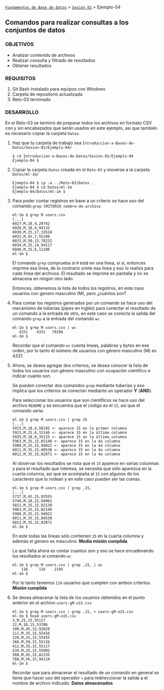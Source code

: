 [`Fundamentos de Base de Datos`](../../Readme.md) > [`Sesión 01`](../Readme.md) > Ejemplo-04
## Comandos para realizar consultas a los conjuntos de datos

### OBJETIVOS
- Analizar contenido de archivos
- Realizar consulta y filtrado de resultados
- Obtener resultados

### REQUISITOS
1. Git Bash instalado para equipos con Windows
1. Carpeta de repositorio actualizada
1. Reto-03 terminado

### DESARROLLO
En el Reto-03 se terminó de preparar todos los archivos en formato CSV con y sin encabezados que serán usados en este ejemplo, así que también es necesario copiar la carpeta `Datos`.

1. Haz que tu carpeta de trabajo sea `Introduccion-a-Bases-de-Datos/Sesion-01/Ejemplo-04/`
   ```console
   $ cd Introduccion-a-Bases-de-Datos/Sesion-01/Ejemplo-04
   Ejemplo-04 $
   ```

1. Copiar la carpeta `Datos` creada en el `Reto-03` y moverse a la carpeta `Datos/ml-1m/`
   ```console
   Ejemplo-04 $ cp -a ../Reto-03/Datos .
   Ejemplo-04 $ cd Datos/ml-1m
   Ejemplo-04/Datos/ml-1m $
   ```

1. Para poder contar registros en base a un criterio se hace uso del comando `grep CRITERIO nombre-de-archivo`
   ```console
   ml-1m $ grep M users.csv
   [...]
   6027,M,18,4,20742
   6028,M,18,4,94133
   6030,M,25,17,32618
   6032,M,45,7,55108
   6033,M,50,13,78232
   6034,M,25,14,94117
   6040,M,25,6,11106
   ml-1m $
   ```
   El comando `grep` comprueba si `M` está en una línea, si sí, entonces imprime esa línea, de lo contrario omite esa línea y eso lo realiza para cada línea del archivos. El resultado se imprime en pantalla y no se almacena en ningún otro lado.

   Entonces, obtenemos la lista de todos los registros, en este caso usuarios con genero masculino (M), pero ¿cuántos son?

1. Para contar los registros generados por un comando se hace uso del mecanismo de tuberías (_pipes_ en inglés) para conectar el resultado de un comando a la entrada de otro, en este caso se conecta la salida del comando `grep` a la entrada del comando `wc`
   ```console
   ml-1m $ grep M users.csv | wc
      4331    4331   79294
   ml-1m $
   ```
   Recordar que el comando `wc` cuenta líneas, palabras y bytes en ese orden, por lo tanto el número de usuarios con género masculino (M) es 4331.

1. Ahora, se desea agregar dos criterios, se desea conocer la lista de todos los usuarios con género masculino con ocupación científico e indicar cuanto son.

   Se pueden conectar dos comandos `grep` mediante tuberías y eso implica que los criterios se conectan mediante un operador __Y__ (__AND__).

   Para seleccionar los usuarios que son científicos se hace uso del archivo `README` y se encuentra que el código es el `15`, así que el comando sería:
   ```console
   ml-1m $ grep M users.csv | grep 15
   [...]
   5915,M,18,4,58102 <- aparece 15 en la primer columna
   5921,M,25,6,15146 <- aparece 15 en la última columna
   5935,M,18,0,35115 <- aparece 15 en la última columna
   5963,M,25,15,02140 <- aparece 15 en la 4a columna
   5988,M,25,15,94022 <- aparece 15 en la 4a columna
   6011,M,35,15,80538 <- aparece 15 en la 4a columna
   6012,M,35,15,02871 <- aparece 15 en la 4a columna
   ```
   Al observar los resultados se nota que el `15` aparece en varias columnas y para el resultado que interesa, se necesita que sólo aparezca en la cuarta columna, así que se acompaña al `15` con algunos de los caracteres que lo rodean y en este caso pueden ser las comas.
   ```console
   ml-1m $ grep M users.csv | grep ,15,
   [...]
   5737,M,45,15,93555
   5746,M,18,15,94061
   5821,M,25,15,02139
   5963,M,25,15,02140
   5988,M,25,15,94022
   6011,M,35,15,80538
   6012,M,35,15,02871
   ml-1m $
   ```
   En este todas las líneas sólo contienen `15` en la cuarta columna y además el género es masculino. __Media misión cumplida__

   Lo que falta ahora es contar cuantos son y eso se hace encadenando los resultados al comando `wc`
   ```console
   ml-1m $ grep M users.csv | grep ,15, | wc
       116     116    2195
   ml-1m $
   ```
   Por lo tanto tenemos `116` usuarios que cumplen con ambos criterios. __Misión cumplida__

1. Se desea almacenar la lista de los usuarios obtenidos en el punto anterior en el archivo `users-gM-o15.csv`
   ```console
   ml-1m $ grep M users.csv | grep ,15, > users-gM-o15.csv
   ml-1m $ head users-gM-o15.csv
   3,M,25,15,55117
   22,M,18,15,53706
   109,M,45,15,92028
   111,M,35,15,55416
   228,M,25,15,55455
   366,M,50,15,55126
   412,M,35,15,55117
   534,M,25,15,55902
   560,M,45,15,81335
   760,M,56,15,94114
   ml-1m $
   ```
   Recordar que para almacenar el resultado de un comando en general se tiene que hacer uso del operador `>` para redireccionar la salida a el nombre de archivo indicado. __Datos almacenados__
